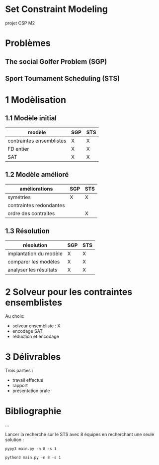 # Set Constraint Modeling
projet CSP M2

# Problèmes

## The social Golfer Problem (SGP)

## Sport Tournament Scheduling (STS)

# 1 Modèlisation

## 1.1 Modèle initial

| modèle                   | SGP | STS |
|--------------------------|-----|-----|
| contraintes ensemblistes |  X  |  X  |
| FD entier                |  X  |  X  |
| SAT                      |  X  |  X  |

## 1.2 Modèle amélioré

| améliorations           | SGP | STS |
|-------------------------|-----|-----|
| symétries               |  X  |  X  |
| contraintes redondantes |     |     |
| ordre des contraites    |     |  X  |

## 1.3 Résolution

| résolution             | SGP | STS |
|------------------------|-----|-----|
| implantation du modèle |  X  |  X  |
| comparer les modèles   |  X  |  X  |
| analyser les résultats |  X  |  X  |

# 2 Solveur pour les contraintes ensemblistes

Au choix:

- solveur ensembliste : X
- encodage SAT
- réduction et encodage


# 3 Délivrables

Trois parties :

- travail effectué
- rapport
- présentation orale


# Bibliographie

...

Lancer la recherche sur le STS avec 8 équipes en recherchant une seule solution :
    
    pypy3 main.py -n 8 -s 1
    
    python3 main.py -n 8 -s 1

